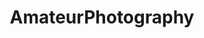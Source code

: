 ---
title: AmateurPhotography
crosslinks:
- itookapicture
- ExposurePorn
- natureismetal
- photography
- amiugly
- photoclass
- hiking
---